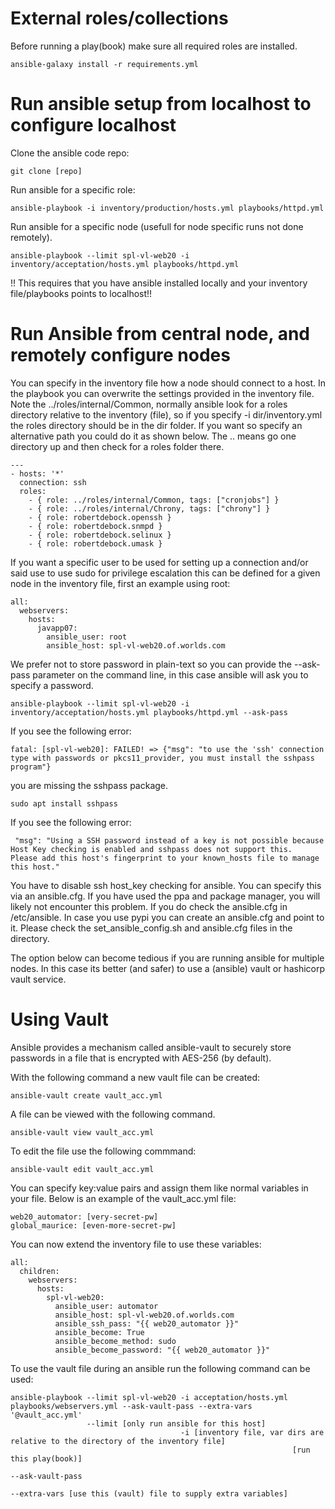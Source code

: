 # External roles/collections
Before running a play(book) make sure all required roles are installed.

```
ansible-galaxy install -r requirements.yml
```

# Run ansible setup from localhost to configure localhost

Clone the ansible code repo:
```
git clone [repo]
```

Run ansible for a specific role:
```
ansible-playbook -i inventory/production/hosts.yml playbooks/httpd.yml
```

Run ansible for a specific node (usefull for node specific runs not done remotely).

```
ansible-playbook --limit spl-vl-web20 -i inventory/acceptation/hosts.yml playbooks/httpd.yml
```
!! This requires that you have ansible installed locally and your inventory file/playbooks points to localhost!!

# Run Ansible from central node, and remotely configure nodes


You can specify in the inventory file how a node should connect to a host.
In the playbook you can overwrite the settings provided in the inventory file. Note the ../roles/internal/Common, normally ansible look for a roles directory relative to the inventory (file), so if you specify -i dir/inventory.yml the roles directory should be in the dir folder. If you want so specify an alternative path you could do it as shown below. The .. means go one directory up and then check for a roles folder there.
```
---
- hosts: '*'
  connection: ssh
  roles:
    - { role: ../roles/internal/Common, tags: ["cronjobs"] }
    - { role: ../roles/internal/Chrony, tags: ["chrony"] }
    - { role: robertdebock.openssh }
    - { role: robertdebock.snmpd }
    - { role: robertdebock.selinux }
    - { role: robertdebock.umask }
```
If you want a specific user to be used for setting up a connection and/or said use to use sudo for privilege escalation this can be defined for a given node in the inventory file, first an example using root:

```
all:
  webservers:
    hosts:
      javapp07:
        ansible_user: root
        ansible_host: spl-vl-web20.of.worlds.com
```

We prefer not to store password in plain-text so you can provide the --ask-pass parameter on the command line, in this case ansible will ask you to specify a password.

```
ansible-playbook --limit spl-vl-web20 -i inventory/acceptation/hosts.yml playbooks/httpd.yml --ask-pass
```

If you see the following error:

```
fatal: [spl-vl-web20]: FAILED! => {"msg": "to use the 'ssh' connection type with passwords or pkcs11_provider, you must install the sshpass program"}
```
you are missing the sshpass package.

```
sudo apt install sshpass
```
If you see the following error:

```
 "msg": "Using a SSH password instead of a key is not possible because Host Key checking is enabled and sshpass does not support this.  Please add this host's fingerprint to your known_hosts file to manage this host."
```

You have to disable ssh host_key checking for ansible. You can specify this via an ansible.cfg. If you have used the ppa and package manager, you will likely not encounter this problem. If you do check the ansible.cfg in /etc/ansible. In case you use pypi you can create an ansible.cfg and point to it. Please check the set_ansible_config.sh and ansible.cfg files in the directory.

The option below can become tedious if you are running ansible for multiple nodes. In this case its better (and safer) to use a (ansible) vault or hashicorp vault service.

# Using Vault

Ansible provides a mechanism called ansible-vault to securely store passwords in a file that is encrypted with AES-256 (by default).

With the following command a new vault file can be created:

```
ansible-vault create vault_acc.yml
```

A file can be viewed with the following command.

```
ansible-vault view vault_acc.yml
```

To edit the file use the following commmand:

```
ansible-vault edit vault_acc.yml
```

You can specify key:value pairs and assign them like normal variables in your file. Below is an example of the vault_acc.yml file:

```
web20_automator: [very-secret-pw]
global_maurice: [even-more-secret-pw]
```
You can now extend the inventory file to use these variables:

```
all:
  children:
    webservers:
      hosts:
        spl-vl-web20:
          ansible_user: automator
          ansible_host: spl-vl-web20.of.worlds.com
          ansible_ssh_pass: "{{ web20_automator }}"
          ansible_become: True
          ansible_become_method: sudo
          ansible_become_password: "{{ web20_automator }}"
```

To use the vault file during an ansible run the following command can be used:

```
ansible-playbook --limit spl-vl-web20 -i acceptation/hosts.yml playbooks/webservers.yml --ask-vault-pass --extra-vars '@vault_acc.yml'
                 --limit [only run ansible for this host]
                                      -i [inventory file, var dirs are relative to the directory of the inventory file]
                                                               [run this play(book)]
                                                                                    --ask-vault-pass
                                                                                                     --extra-vars [use this (vault) file to supply extra variables]

```
